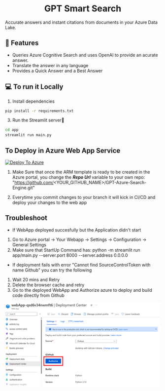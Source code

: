 <h1 align="center">
GPT Smart Search
</h1>

Accurate answers and instant citations from documents in your Azure Data Lake.

## 🔧 Features

- Queries Azure Cognitive Search and uses OpenAI to provide an acurate answer.
- Translate the answer in any language
- Provides a Quick Answer and a Best Answer

## 💻 To run it Locally
1. Install dependencies

```bash
pip install -r requirements.txt
```

3. Run the Streamlit server🚀

```bash
cd app
streamlit run main.py
```

## To Deploy in Azure Web App Service

[![Deploy To Azure](https://aka.ms/deploytoazurebutton)](https://portal.azure.com/#create/Microsoft.Template/uri/https%3A%2F%2Fraw.githubusercontent.com%2Fpablomarin%2FGPT-Azure-Search-Engine%2Fmain%2Fapp%2Fazuredeploy.json)

1. Make Sure that once the ARM template is ready to be created in the Azure portal, you change the ***Repo Url*** variable to your own repo:
"https://github.com/<YOUR_GITHUB_NAME>/GPT-Azure-Search-Engine.git"

2. Everytime you commit changes to your branch it will kick in CI/CD and deploy your changes to the web app

## Troubleshoot

- If WebApp deployed succesfully but the Application didn't start
1. Go to Azure portal -> Your Webapp -> Settings -> Configuration -> General Settings
2. Make sure that StartUp Command has:  python -m streamlit run app/main.py --server.port 8000 --server.address 0.0.0.0

- If deployment fails with error "Cannot find SourceControlToken with name Github" you can try the following
1. Wait 20 mins and Retry
2. Delete the browser cache and retry
3. Go to the deployed WebApp and Authorize azure to deploy and build code directly from Github 

![Authorize Github](Authorize%20Github.jpeg "Authorize Github" )



